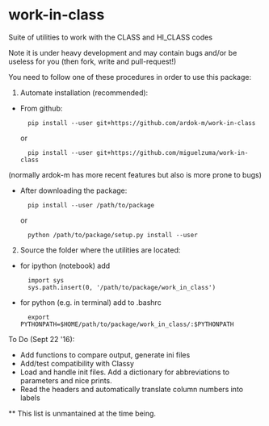 # work-in-class
Suite of utilities to work with the CLASS and HI_CLASS codes

Note it is under heavy development and may contain bugs and/or be useless for you (then fork, write and pull-request!)

You need to follow one of these procedures in order to use this package: 

1. Automate installation (recommended):

- From github:

        pip install --user git+https://github.com/ardok-m/work-in-class

    or

        pip install --user git+https://github.com/miguelzuma/work-in-class

(normally ardok-m has more recent features but also is more prone to bugs)

- After downloading the package:

        pip install --user /path/to/package

    or

        python /path/to/package/setup.py install --user

2. Source the folder where the utilities are located:

- for ipython (notebook) add

        import sys
        sys.path.insert(0, '/path/to/package/work_in_class')

- for python (e.g. in terminal) add to .bashrc

        export PYTHONPATH=$HOME/path/to/package/work_in_class/:$PYTHONPATH

To Do (Sept 22 '16):
- Add functions to compare output, generate ini files
- Add/test compatibility with Classy
- Load and handle init files. Add a dictionary for abbreviations to parameters and nice prints.
- Read the headers and automatically translate column numbers into labels

** This list is unmantained at the time being.
